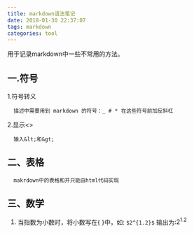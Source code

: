 ```yaml
---
title: markdown语法笔记
date: 2018-01-30 22:37:07
tags: markdown
categories: tool
---
```

用于记录markdown中一些不常用的方法。
## 一.符号
  1.符号转义
  
      描述中需要用到 markdown 的符号：_ # * 在这些符号前加反斜杠
  2.显示&lt;&gt;
    
      输入&lt;和&gt;
## 二、表格
      makrdown中的表格和并只能由html代码实现
## 三、数学
   1. 当指数为小数时，将小数写在{ }中，如:
     ```
     $2^{1.2}$
     ```
     输出为:$2^{1.2}$